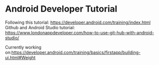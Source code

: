 # Android Developer Tutorial

Following this tutorial: https://developer.android.com/training/index.html  
Github and Android Studio tutorial: https://www.londonappdeveloper.com/how-to-use-git-hub-with-android-studio/


Currently working on:https://developer.android.com/training/basics/firstapp/building-ui.html#Weight
